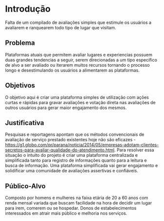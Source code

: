 # Introdução

Falta de um compilado de avaliações simples que estimule os usuários a avaliarem e ranquearem todo tipo de lugar que visitam. 

## Problema
Plataformas atuais que permitem avaliar lugares e experiencias possuem duas grandes tendencias a seguir, serem direcionadas a um tipo específico de alvo a ser avaliado ou iterarem muitos recursos tornando o processo longo e desestimulando os usuários a alimentarem as plataformas.


## Objetivos
O objetivo aqui é criar uma plataforma simples de utilização com ações curtas e rápidas para gravar avaliações e votação direta nas avaliações de outros usuários para gerar maior engajamento dos mesmos. 

## Justificativa
Pesquisas e reportagens apontam que os métodos convencionais de avaliação de serviço prestado existentes hoje não são eficazes - https://g1.globo.com/pr/parana/noticia/2014/05/empresas-adotam-clientes-secretos-para-avaliar-qualidade-do-atendimento.html. Para resolver essa situação o intuito do projeto é criar uma plataforma centralizada e simplificada tanto para registro de informações quanto para a leitura e busca de informação. Uma plataforma simplificada vai gerar engajamento e solidificar uma comunidade de avaliações assertivas e confiáveis.

## Público-Alvo
Composto por homens e mulheres na faixa etária de 20 a 60 anos com renda mensal variada que buscam facilidade na hora de decidir um lugar para irem, comerem ou se hospedar. Donos de estabelecimentos interessados em atrair mais público e melhoria nos serviços. 


